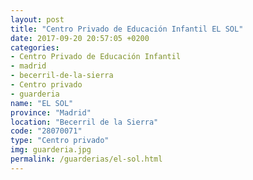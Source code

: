 ```yaml
---
layout: post
title: "Centro Privado de Educación Infantil EL SOL"
date: 2017-09-20 20:57:05 +0200
categories:
- Centro Privado de Educación Infantil
- madrid
- becerril-de-la-sierra
- Centro privado
- guarderia
name: "EL SOL"
province: "Madrid"
location: "Becerril de la Sierra"
code: "28070071"
type: "Centro privado"
img: guarderia.jpg
permalink: /guarderias/el-sol.html
---
```

